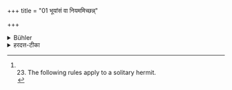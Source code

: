 +++
title = "01 भूयांसं वा नियममिच्छन्न्"

+++

<details><summary>Bühler</summary>

1. If he desires (to perform) very great austerities, he (shall not make a hoard of grain, but) collect food every day only, morning and evening, in his vessel. [^1] 


[^1]:  23. The following rules apply to a solitary hermit.
</details>

<details><summary>हरदत्त-टीका</summary>

## सूत्रम्
भूयांसं वा नियममिच्छन्नन्वहमेव पात्रेण सायंप्रातरर्थमाहरेत् ॥ १ ॥  
## टिप्पनी
इदमेकाकिनो वानप्रस्थस्य । भूयासं नियममिच्छन्न सस्यं सञ्चिनुयात् । किं तर्हि ? अन्वहमेव पात्रेण येनकेनचित् सायंप्रातश्चाऽर्थमशनीयमात्रमाहरेत् वानप्रस्थेभ्य एव ॥१॥
</details>
